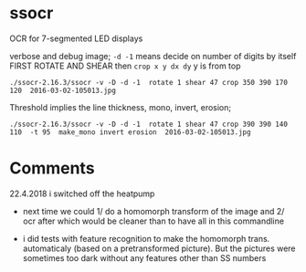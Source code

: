 ssocr
==========
OCR for 7-segmented LED displays


verbose and debug image; `-d -1` means decide on number of digits by itself
FIRST ROTATE AND SHEAR then `crop x y dx dy`  y is from top

```
./ssocr-2.16.3/ssocr -v -D -d -1  rotate 1 shear 47 crop 350 390 170 120  2016-03-02-105013.jpg
```


Threshold implies the line thickness,  mono, invert, erosion;

```
./ssocr-2.16.3/ssocr -v -D -d -1  rotate 1 shear 47 crop 390 390 140 110  -t 95  make_mono invert erosion  2016-03-02-105013.jpg
```




Comments
===========



22.4.2018 i switched off the heatpump

  - next time we could 1/ do a homomorph transform of the image and 2/ ocr 
  after which would be cleaner than to have all in this commandline
  
  - i did tests with feature recognition to make the homomorph trans. 
  automaticaly (based on a pretransformed picture). But the pictures
  were sometimes too dark without any features other than SS numbers
  
  
